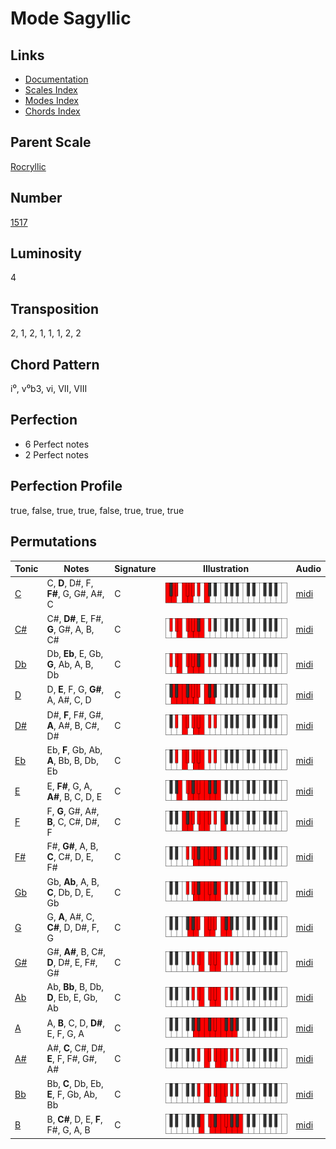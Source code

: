 # Mode Sagyllic

## Links

- [Documentation](README.md)
- [Scales Index](Scales.md)
- [Modes Index](Modes.md)
- [Chords Index](Chords.md)

## Parent Scale

[Rocryllic](ScaleRocryllic.md)

## Number

[1517](https://ianring.com/musictheory/scales/1517)

## Luminosity

4

## Transposition

2, 1, 2, 1, 1, 1, 2, 2

## Chord Pattern

i⁰, v⁰b3, vi, VII, VIII

## Perfection

- 6 Perfect notes
- 2 Perfect notes

## Perfection Profile

true, false, true, true, false, true, true, true

## Permutations

| Tonic | Notes | Signature | Illustration | Audio |
|-------|-------|-----------|--------------|-------|
| [C](ModeCNaturalSagyllic.md) | C, **D**, D#, F, **F#**, G, G#, A#, C | C | ![CNaturalSagyllic](ModeCNaturalSagyllic.png) | [midi](https://github.com/edipermadi/music/blob/main/docs/ModeCNaturalSagyllic.mid?raw=true) |
| [C#](ModeCSharpSagyllic.md) | C#, **D#**, E, F#, **G**, G#, A, B, C# | C | ![CSharpSagyllic](ModeCSharpSagyllic.png) | [midi](https://github.com/edipermadi/music/blob/main/docs/ModeCSharpSagyllic.mid?raw=true) |
| [Db](ModeDFlatSagyllic.md) | Db, **Eb**, E, Gb, **G**, Ab, A, B, Db | C | ![DFlatSagyllic](ModeDFlatSagyllic.png) | [midi](https://github.com/edipermadi/music/blob/main/docs/ModeDFlatSagyllic.mid?raw=true) |
| [D](ModeDNaturalSagyllic.md) | D, **E**, F, G, **G#**, A, A#, C, D | C | ![DNaturalSagyllic](ModeDNaturalSagyllic.png) | [midi](https://github.com/edipermadi/music/blob/main/docs/ModeDNaturalSagyllic.mid?raw=true) |
| [D#](ModeDSharpSagyllic.md) | D#, **F**, F#, G#, **A**, A#, B, C#, D# | C | ![DSharpSagyllic](ModeDSharpSagyllic.png) | [midi](https://github.com/edipermadi/music/blob/main/docs/ModeDSharpSagyllic.mid?raw=true) |
| [Eb](ModeEFlatSagyllic.md) | Eb, **F**, Gb, Ab, **A**, Bb, B, Db, Eb | C | ![EFlatSagyllic](ModeEFlatSagyllic.png) | [midi](https://github.com/edipermadi/music/blob/main/docs/ModeEFlatSagyllic.mid?raw=true) |
| [E](ModeENaturalSagyllic.md) | E, **F#**, G, A, **A#**, B, C, D, E | C | ![ENaturalSagyllic](ModeENaturalSagyllic.png) | [midi](https://github.com/edipermadi/music/blob/main/docs/ModeENaturalSagyllic.mid?raw=true) |
| [F](ModeFNaturalSagyllic.md) | F, **G**, G#, A#, **B**, C, C#, D#, F | C | ![FNaturalSagyllic](ModeFNaturalSagyllic.png) | [midi](https://github.com/edipermadi/music/blob/main/docs/ModeFNaturalSagyllic.mid?raw=true) |
| [F#](ModeFSharpSagyllic.md) | F#, **G#**, A, B, **C**, C#, D, E, F# | C | ![FSharpSagyllic](ModeFSharpSagyllic.png) | [midi](https://github.com/edipermadi/music/blob/main/docs/ModeFSharpSagyllic.mid?raw=true) |
| [Gb](ModeGFlatSagyllic.md) | Gb, **Ab**, A, B, **C**, Db, D, E, Gb | C | ![GFlatSagyllic](ModeGFlatSagyllic.png) | [midi](https://github.com/edipermadi/music/blob/main/docs/ModeGFlatSagyllic.mid?raw=true) |
| [G](ModeGNaturalSagyllic.md) | G, **A**, A#, C, **C#**, D, D#, F, G | C | ![GNaturalSagyllic](ModeGNaturalSagyllic.png) | [midi](https://github.com/edipermadi/music/blob/main/docs/ModeGNaturalSagyllic.mid?raw=true) |
| [G#](ModeGSharpSagyllic.md) | G#, **A#**, B, C#, **D**, D#, E, F#, G# | C | ![GSharpSagyllic](ModeGSharpSagyllic.png) | [midi](https://github.com/edipermadi/music/blob/main/docs/ModeGSharpSagyllic.mid?raw=true) |
| [Ab](ModeAFlatSagyllic.md) | Ab, **Bb**, B, Db, **D**, Eb, E, Gb, Ab | C | ![AFlatSagyllic](ModeAFlatSagyllic.png) | [midi](https://github.com/edipermadi/music/blob/main/docs/ModeAFlatSagyllic.mid?raw=true) |
| [A](ModeANaturalSagyllic.md) | A, **B**, C, D, **D#**, E, F, G, A | C | ![ANaturalSagyllic](ModeANaturalSagyllic.png) | [midi](https://github.com/edipermadi/music/blob/main/docs/ModeANaturalSagyllic.mid?raw=true) |
| [A#](ModeASharpSagyllic.md) | A#, **C**, C#, D#, **E**, F, F#, G#, A# | C | ![ASharpSagyllic](ModeASharpSagyllic.png) | [midi](https://github.com/edipermadi/music/blob/main/docs/ModeASharpSagyllic.mid?raw=true) |
| [Bb](ModeBFlatSagyllic.md) | Bb, **C**, Db, Eb, **E**, F, Gb, Ab, Bb | C | ![BFlatSagyllic](ModeBFlatSagyllic.png) | [midi](https://github.com/edipermadi/music/blob/main/docs/ModeBFlatSagyllic.mid?raw=true) |
| [B](ModeBNaturalSagyllic.md) | B, **C#**, D, E, **F**, F#, G, A, B | C | ![BNaturalSagyllic](ModeBNaturalSagyllic.png) | [midi](https://github.com/edipermadi/music/blob/main/docs/ModeBNaturalSagyllic.mid?raw=true) |
